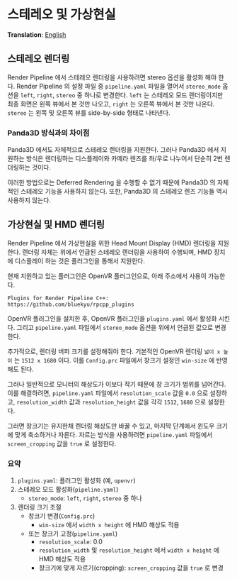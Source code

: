 # 스테레오 및 가상현실
**Translation**: [English](../../rendering/stereo-and-vr.md)

## 스테레오 렌더링
Render Pipeline 에서 스테레오 렌더링을 사용하려면 stereo 옵션을 활성화 해야 한다.
Render Pipeline 의 설정 파일 중 `pipeline.yaml` 파일을 열어서 `stereo_mode` 옵션을 `left`, `right`, `stereo` 중
하나로 변경한다. `left` 는 스테레오 모드 렌더링이지만 최종 화면은 왼쪽 뷰에서 본 것만 나오고, `right` 는 오른쪽 뷰에서 본 것만
나온다. `stereo` 는 왼쪽 및 오른쪽 뷰를 side-by-side 형태로 나타낸다.

### Panda3D 방식과의 차이점
Panda3D 에서도 자체적으로 스테레오 렌더링을 지원한다. 그러나 Panda3D 에서 지원하는 방식은 렌더링하는 디스플레이와
카메라 렌즈를 좌/우로 나누어서 단순히 2번 렌더링하는 것이다.

이러한 방법으로는 Deferred Rendering 을 수행할 수 없기 때문에 Panda3D 의 자체적인 스테레오 기능을 사용하지 않는다.
또한, Panda3D 의 스테레오 렌즈 기능들 역시 사용하지 않는다.



## 가상현실 및 HMD 렌더링
Render Pipeline 에서 가상현실을 위한 Head Mount Display (HMD) 렌더링을 지원한다.
렌더링 자체는 위에서 언급된 스테레오 렌더링을 사용하여 수행되며, HMD 장치에 디스플레이 하는 것은 플러그인을 통해서 지원한다.

현재 지원하고 있는 플러그인은 OpenVR 플러그인으로, 아래 주소에서 사용이 가능한다.

    Plugins for Render Pipeline C++: https://github.com/bluekyu/rpcpp_plugins

OpenVR 플러그인을 설치한 후, OpenVR 플러그인을 `plugins.yaml` 에서 활성화 시킨다.
그리고 `pipeline.yaml` 파일에서 `stereo_mode` 옵션을 위에서 언급된 값으로 변경한다.

추가적으로, 렌더링 버퍼 크기를 설정해줘야 한다. 기본적인 OpenVR 렌더링 `넓이 x 높이` 는 `1512 x 1680` 이다.
이를 `Config.prc` 파일에서 창크기 설정인 `win-size` 에 반영해도 된다.

그러나 일반적으로 모니터의 해상도가 이보다 작기 때문에 창 크기가 범위를 넘어간다.
이를 해결하려면, `pipeline.yaml` 파일에서 `resolution_scale` 값을 `0.0` 으로 설정하고,
`resolution_width` 값과 `resolution_height` 값을 각각 `1512`, `1680` 으로 설정한다.

그러면 창크기는 유지한채 렌더링 해상도만 바꿀 수 있고, 마지막 단계에서 윈도우 크기에 맞게 축소하거나 자른다.
자르는 방식을 사용하려면 `pipeline.yaml` 파일에서 `screen_cropping` 값을 `true` 로 설정한다.

### 요약
1. `plugins.yaml`: 플러그인 활성화 (예, `openvr`)
2. 스테레오 모드 활성화(`pipeline.yaml`)
   - `stereo_mode`: `left`, `right`, `stereo` 중 하나
3. 렌더링 크기 조절
   - 창크기 변경(`Config.prc`)
     - `win-size` 에서 `width x height` 에 HMD 해상도 적용
   - 또는 창크기 고정(`pipeline.yaml`)
     - `resolution_scale`: 0.0
     - `resolution_width` 및 `resolution_height` 에서 `width x height` 에 HMD 해상도 적용
     - 창크기에 맞게 자르기(cropping): `screen_cropping` 값을 `true` 로 변경
